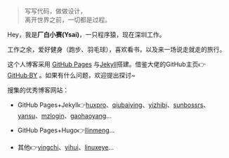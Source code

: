 > 写写代码，做做设计，  
> 离开世界之前，一切都是过程。

Hey，我是**厂白小赛(Ysai)**，一只程序猿，现在深圳工作。

工作之余，爱好健身（跑步、羽毛球），喜欢看书，以及来一场说走就走的旅行。

这个人博客采用 [GitHub Pages](https://pages.github.com/) 与[Jekyll](http://jekyll.com.cn/)搭建。借鉴大佬的GitHub主页👉[GitHub·BY](https://github.com/qiubaiying/qiubaiying.github.io) 。如果有什么问题，欢迎提出探讨~

搜集的优秀博客网站：
*  GitHub Pages+Jekyll👉[huxpro](https://huxpro.github.io)、[qiubaiying](https://qiubaiying.github.io)、[yizhibi](https://yizibi.github.io)、[sunbossrs](https://sunbossrs.github.io)、[yansu](https://suyan.github.io)、[mzlogin](https://mzlogin.github.io)、[gaohaoyang](https://gaohaoyang.github.io)...

* GitHub Pages+Hugo👉[llinmeng](https://llinmeng.github.io/)...

* 其他👉[yingchi](http://yingchi.io/)、[yihui](https://yihui.name/)、[linuxeye](https://blog.linuxeye.cn/)...

